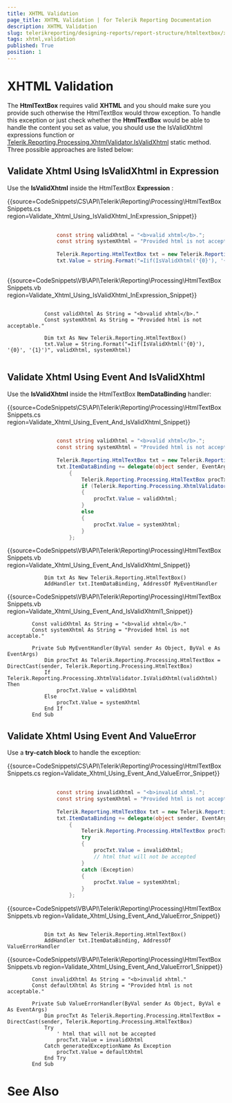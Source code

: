 ```yaml
---
title: XHTML Validation
page_title: XHTML Validation | for Telerik Reporting Documentation
description: XHTML Validation
slug: telerikreporting/designing-reports/report-structure/htmltextbox/xhtml-validation
tags: xhtml,validation
published: True
position: 1
---
```


# XHTML Validation



The __HtmlTextBox__  requires valid __XHTML__  and you should make sure you provide such otherwise the HtmlTextBox would throw exception.      	To handle this exception or just check whether the __HtmlTextBox__  would be able to handle the content      	you set as value, you should use the IsValidXhtml expressions function or        	[Telerik.Reporting.Processing.XhtmlValidator.IsValidXhtml](/reporting/api/Telerik.Reporting.Processing.XhtmlValidator#Telerik_Reporting_Processing_XhtmlValidator_IsValidXhtml_System_String_)       	static method. Three possible     	approaches are listed below:

## Validate Xhtml Using IsValidXhtml in Expression

Use the __IsValidXhtml__  inside the HtmlTextBox __Expression__ :

{{source=CodeSnippets\CS\API\Telerik\Reporting\Processing\HtmlTextBoxSnippets.cs region=Validate_Xhtml_Using_IsValidXhtml_InExpression_Snippet}}
````C#
	
	            const string validXhtml = "<b>valid xhtml</b>.";
	            const string systemXhtml = "Provided html is not acceptable.";
	
	            Telerik.Reporting.HtmlTextBox txt = new Telerik.Reporting.HtmlTextBox();
	            txt.Value = string.Format("=Iif(IsValidXhtml('{0}'), '{0}', '{1}')", validXhtml, systemXhtml);
	
````
{{source=CodeSnippets\VB\API\Telerik\Reporting\Processing\HtmlTextBoxSnippets.vb region=Validate_Xhtml_Using_IsValidXhtml_InExpression_Snippet}}
````VB
	
	        Const validXhtml As String = "<b>valid xhtml</b>."
	        Const systemXhtml As String = "Provided html is not acceptable."
	
	        Dim txt As New Telerik.Reporting.HtmlTextBox()
	        txt.Value = String.Format("=Iif(IsValidXhtml('{0}'), '{0}', '{1}')", validXhtml, systemXhtml)
	
````



## Validate Xhtml Using Event And IsValidXhtml

Use the __IsValidXhtml__  inside the HtmlTextBox __ItemDataBinding__  handler:

{{source=CodeSnippets\CS\API\Telerik\Reporting\Processing\HtmlTextBoxSnippets.cs region=Validate_Xhtml_Using_Event_And_IsValidXhtml_Snippet}}
````C#
	
	            const string validXhtml = "<b>valid xhtml</b>.";
	            const string systemXhtml = "Provided html is not acceptable.";
	
	            Telerik.Reporting.HtmlTextBox txt = new Telerik.Reporting.HtmlTextBox();
	            txt.ItemDataBinding += delegate(object sender, EventArgs args)
	                {
	                    Telerik.Reporting.Processing.HtmlTextBox procTxt = (Telerik.Reporting.Processing.HtmlTextBox)sender;
	                    if (Telerik.Reporting.Processing.XhtmlValidator.IsValidXhtml(validXhtml))
	                    {
	                        procTxt.Value = validXhtml;
	                    }
	                    else
	                    {
	                        procTxt.Value = systemXhtml;
	                    }
	                };
````
{{source=CodeSnippets\VB\API\Telerik\Reporting\Processing\HtmlTextBoxSnippets.vb region=Validate_Xhtml_Using_Event_And_IsValidXhtml_Snippet}}
````VB
	        Dim txt As New Telerik.Reporting.HtmlTextBox()
	        AddHandler txt.ItemDataBinding, AddressOf MyEventHandler
````
{{source=CodeSnippets\VB\API\Telerik\Reporting\Processing\HtmlTextBoxSnippets.vb region=Validate_Xhtml_Using_Event_And_IsValidXhtml1_Snippet}}
````VB
	    Const validXhtml As String = "<b>valid xhtml</b>."
	    Const systemXhtml As String = "Provided html is not acceptable."
	
	    Private Sub MyEventHandler(ByVal sender As Object, ByVal e As EventArgs)
	        Dim procTxt As Telerik.Reporting.Processing.HtmlTextBox = DirectCast(sender, Telerik.Reporting.Processing.HtmlTextBox)
	        If Telerik.Reporting.Processing.XhtmlValidator.IsValidXhtml(validXhtml) Then
	            procTxt.Value = validXhtml
	        Else
	            procTxt.Value = systemXhtml
	        End If
	    End Sub
````



## Validate Xhtml Using Event And ValueError

Use a __try-catch block__  to handle the exception:

{{source=CodeSnippets\CS\API\Telerik\Reporting\Processing\HtmlTextBoxSnippets.cs region=Validate_Xhtml_Using_Event_And_ValueError_Snippet}}
````C#
	
	            const string invalidXhtml = "<b>invalid xhtml.";
	            const string systemXhtml = "Provided html is not acceptable.";
	
	            Telerik.Reporting.HtmlTextBox txt = new Telerik.Reporting.HtmlTextBox();
	            txt.ItemDataBinding += delegate(object sender, EventArgs args)
	                {
	                    Telerik.Reporting.Processing.HtmlTextBox procTxt = (Telerik.Reporting.Processing.HtmlTextBox)sender;
	                    try
	                    {
	                        procTxt.Value = invalidXhtml;
	                        // html that will not be accepted
	                    }
	                    catch (Exception)
	                    {
	                        procTxt.Value = systemXhtml;
	                    }
	                };
````
{{source=CodeSnippets\VB\API\Telerik\Reporting\Processing\HtmlTextBoxSnippets.vb region=Validate_Xhtml_Using_Event_And_ValueError_Snippet}}
````VB
	
	        Dim txt As New Telerik.Reporting.HtmlTextBox()
	        AddHandler txt.ItemDataBinding, AddressOf ValueErrorHandler
````
{{source=CodeSnippets\VB\API\Telerik\Reporting\Processing\HtmlTextBoxSnippets.vb region=Validate_Xhtml_Using_Event_And_ValueError1_Snippet}}
````VB
	    Const invalidXhtml As String = "<b>invalid xhtml."
	    Const defaultXhtml As String = "Provided html is not acceptable."
	
	    Private Sub ValueErrorHandler(ByVal sender As Object, ByVal e As EventArgs)
	        Dim procTxt As Telerik.Reporting.Processing.HtmlTextBox = DirectCast(sender, Telerik.Reporting.Processing.HtmlTextBox)
	        Try
	            ' html that will not be accepted
	            procTxt.Value = invalidXhtml
	        Catch generatedExceptionName As Exception
	            procTxt.Value = defaultXhtml
	        End Try
	    End Sub
````



# See Also

